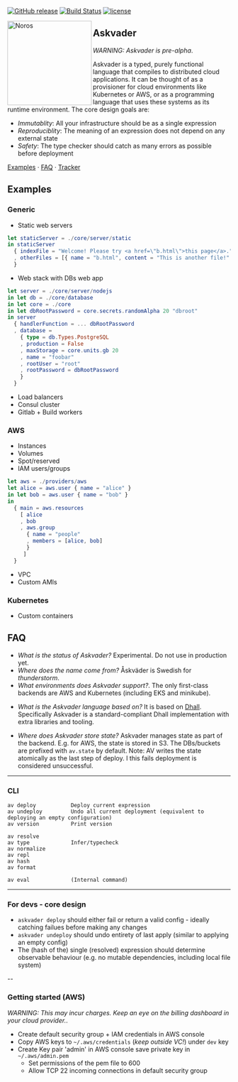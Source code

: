 [![GitHub release](https://img.shields.io/github/release/haskell/ghcup.svg)](https://github.com/haskell/ghcup/releases)
[![Build Status](https://travis-ci.org/haskell/ghcup.svg?branch=master)](https://travis-ci.org/haskell/ghcup)
[![license](https://img.shields.io/github/license/haskell/ghcup.svg)](COPYING.md)

<img alt="Noros" src="https://dl.dropboxusercontent.com/s/xrw0wxu7imjsvgt/askvader_sm.png" width="190" align="left">

## Askvader

*WARNING: Askvader is pre-alpha*.

Askvader is a typed, purely functional language that compiles to distributed cloud applications. It can be thought of as a provisioner for cloud environments like Kubernetes or AWS, or as a programming language that uses these systems as its runtime environment. The core design goals are:

- *Immutablity*: All your infrastructure should be as a single expression
- *Reproduciblity*: The meaning of an expression does not depend on any external state
- *Safety*: The type checker should catch as many errors as possible before deployment

[Examples](#examples) · [FAQ](#faq) · [Tracker](https://github.com/askvader/askvader/issues)

## Examples

### Generic
- Static web servers

```elm
let staticServer = ./core/server/static
in staticServer 
  { indexFile = "Welcome! Please try <a href=\"b.html\">this page</a>."
  , otherFiles = [{ name = "b.html", content = "This is another file!" }] 
  }
```
- Web stack with DBs web app
```elm
let server = ./core/server/nodejs
in let db = ./core/database
in let core = ./core
in let dbRootPassword = core.secrets.randomAlpha 20 "dbroot"
in server 
  { handlerFunction = ... dbRootPassword
  , database =
    { type = db.Types.PostgreSQL
    , production = False
    , maxStorage = core.units.gb 20
    , name = "foobar"
    , rootUser = "root"
    , rootPassword = dbRootPassword
    }
  }
```
- Load balancers
- Consul cluster
- Gitlab + Build workers
### AWS
- Instances
- Volumes
- Spot/reserved
- IAM users/groups
```elm
let aws = ./providers/aws
let alice = aws.user { name = "alice" }
in let bob = aws.user { name = "bob" }
in
  { main = aws.resources
    [ alice
    , bob
    , aws.group
      { name = "people"
      , members = [alice, bob]
      }
     ]
  } 
```
- VPC
- Custom AMIs
### Kubernetes
- Custom containers

## FAQ
- *What is the status of Askvader?* Experimental. Do not use in production yet.
- *Where does the name come from?* Åskväder is Swedish for *thunderstorm*.
- *What environments does Askvader support?*. The only first-class backends are AWS and Kubernetes (including EKS and minikube).
<!--
- *How does Askvader relate to Nix/NixOS?* Askvader can provision NixOS machines with configurations written in the Nix language or the Askvader language.
- *How does Askvader relate to Terraform?* Askvader includes libraries for generating HCL understood by Terraform. This is used as a backend for the AWS/Kubernetes functionality.
- *How does Askvader relate to Docker/Packer?* Askvader can generate containers using Docker or Packer as a backend. 
- *How does Askvader relate to Kubernetes?* Askvader can provision Kubernetes clusters.
- *How does Askvader relate to Helm?* Askvader does not include first-class support for Helm, and is best thought of as an alternative to it.
- *How does Askvader relate to Ansible/Puppet/Salt etc?* Askvader does not include first-class support for these tools, and is best thought of as an alternative to them.
-->
- *What is the Askvader language based on?* It is based on [Dhall](). Specifically Askvader is a standard-compliant Dhall implementation with extra libraries and tooling.

- *Where does Askvader store state?* Askvader manages state as part of the backend. E.g. for AWS, the state is stored in S3. The DBs/buckets are prefixed with `av.state` by default. Note: AV writes the state atomically as the last step of deploy. I this fails deployment is considered unsuccessful.

---
### CLI
```
av deploy           Deploy current expression
av undeploy         Undo all current deployment (equivalent to deploying an empty configuration) 
av version          Print version

av resolve
av type             Infer/typecheck 
av normalize
av repl
av hash
av format

av eval             (Internal command)
```

---
### For devs - core design
- `askvader deploy` should either fail or return a valid config - ideally catching failues before making any changes
- `askvader undeploy` should undo entirety of last apply (similar to applying an empty config)
- The (hash of the) single (resolved) expression should determine observable behaviour (e.g. no mutable dependencies, including local file system)

--

### Getting started (AWS)

*WARNING: This may incur charges. Keep an eye on the billing dashboard in your cloud provider.*.

- Create default security group + IAM credentials in AWS console
- Copy AWS keys to `~/.aws/credentials` (*keep outside VC!*) under `dev` key
- Create Key pair 'admin' in AWS console save private key in `~/.aws/admin.pem`
  - Set permissions of the pem file to 600
  - Allow TCP 22 incoming connections in default security group

